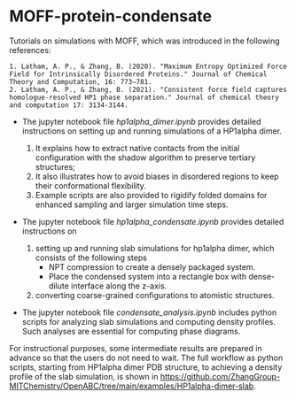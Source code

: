 # MOFF-protein-condensate

Tutorials on simulations with MOFF, which was introduced in the following references:

    1. Latham, A. P., & Zhang, B. (2020). "Maximum Entropy Optimized Force Field for Intrinsically Disordered Proteins." Journal of Chemical Theory and Computation, 16: 773–781. 
    2. Latham, A. P., & Zhang, B. (2021). "Consistent force field captures homologue-resolved HP1 phase separation." Journal of chemical theory and computation 17: 3134-3144.


- The jupyter notebook file *hp1alpha_dimer.ipynb* provides detailed instructions on setting up and running simulations of a HP1alpha dimer.
    1. It explains how to extract native contacts from the initial configuration with the shadow algorithm to preserve tertiary structures; 
    2. It also illustrates how to avoid biases in disordered regions to keep their conformational flexibility. 
    3. Example scripts are also provided to rigidify folded domains for enhanced sampling and larger simulation time steps. 

- The jupyter notebook file *hp1alpha_condensate.ipynb* provides detailed instructions on
    1. setting up and running slab simulations for hp1alpha dimer, which consists of the following steps
        - NPT compression to create a densely packaged system. 
        - Place the condensed system into a rectangle box with dense-dilute interface along the z-axis. 
    2. converting coarse-grained configurations to atomistic structures. 

- The jupyter notebook file *condensate_analysis.ipynb* includes python scripts for analyzing slab simulations and computing density profiles. Such analyses are essential for computing phase diagrams. 

For instructional purposes, some intermediate results are prepared in advance so that the users do not need to wait. The full workflow as python scripts, starting from HP1alpha dimer PDB structure, to achieving a density profile of the slab simulation, is shown in <https://github.com/ZhangGroup-MITChemistry/OpenABC/tree/main/examples/HP1alpha-dimer-slab>. 


